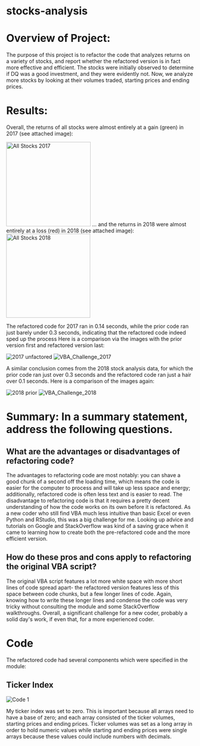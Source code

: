 # stocks-analysis
# Overview of Project: 
The purpose of this project is to refactor the code that analyzes returns on a variety of stocks, and report whether the refactored version is in fact more effective and efficient. 
The stocks were initially observed to determine if DQ was a good investment, and they were evidently not. Now, we analyze more stocks by looking at their volumes traded, starting prices and ending prices. 

# Results: 
Overall, the returns of all stocks were almost entirely at a gain (green) in 2017 (see attached image):

<img width="226" alt="All Stocks 2017" src="https://user-images.githubusercontent.com/89936913/139163820-1d672484-f973-47fd-9c09-9b8a1997b6b3.png">
... and the returns in 2018 were almost entirely at a loss (red) in 2018 (see attached image):

<img width="225" alt="All Stocks 2018" src="https://user-images.githubusercontent.com/89936913/139163988-deef776a-6658-44b5-84d4-9fbc2b76a8ca.png">

The refactored code for 2017 ran in 0.14 seconds, while the prior code ran just barely under 0.3 seconds, indicating that the refactored code indeed sped up the process
Here is a comparison via the images with the prior version first and refactored version last: 

![2017 unfactored](https://user-images.githubusercontent.com/89936913/139165728-6af2ad77-c9a8-452d-a184-9525986295da.png) ![VBA_Challenge_2017](https://user-images.githubusercontent.com/89936913/139281814-9b8f4755-8e6d-445c-9b38-401199133687.png)


A similar conclusion comes from the 2018 stock analysis data, for which the prior code ran just over 0.3 seconds and the refactored code ran just a hair over 0.1 seconds. 
Here is a comparison of the images again: 

![2018 prior](https://user-images.githubusercontent.com/89936913/139166068-7962571e-e503-42bc-8544-4465182d6b70.png) ![VBA_Challenge_2018](https://user-images.githubusercontent.com/89936913/139281898-27d69378-8786-4240-aaf6-543438406948.png)


# Summary: In a summary statement, address the following questions.

## What are the advantages or disadvantages of refactoring code?
The advantages to refactoring code are most notably: you can shave a good chunk of a second off the loading time, which means the code is easier for the computer to process and will take up less space and energy; additionally, refactored code is often less text and is easier to read. 
The disadvantage to refactoring code is that it requires a pretty decent understanding of how the code works on its own before it is refactored. As a new coder who still find VBA much less intuitive than basic Excel or even Python and RStudio, this was a big challenge for me. Looking up advice and tutorials on Google and StackOverflow was kind of a saving grace when it came to learning how to create both the pre-refactored code and the more efficient version. 
## How do these pros and cons apply to refactoring the original VBA script?
The original VBA script features a lot more white space with more short lines of code spread apart- the refactored version features less of this space between code chunks, but a few longer lines of code. 
Again, knowing how to write these longer lines and condense the code was very tricky without consulting the module and some StackOverflow walkthroughs. 
Overall, a significant challenge for a new coder, probably a solid day's work, if even that, for a more experienced coder. 

# Code
The refactored code had several components which were specified in the module:

## Ticker Index

![Code 1](https://user-images.githubusercontent.com/89936913/139280413-795735af-d748-41dd-84cf-2f0f531ca4e6.png)

My ticker index was set to zero.
This is important because all arrays need to have a base of zero; and each array consisted of the ticker volumes, starting prices and ending prices. Ticker volumes was set as a long array in order to hold numeric values while starting and ending prices were single arrays because these values could include numbers with decimals. 


